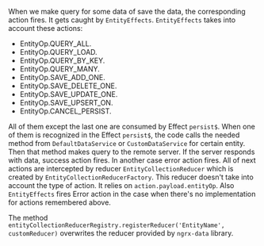 When we make query for some data of save the data, the corresponding action fires. It gets caught by `EntityEffects`. `EntityEffects` takes into account these actions:
  * EntityOp.QUERY_ALL.
  * EntityOp.QUERY_LOAD.
  * EntityOp.QUERY_BY_KEY.
  * EntityOp.QUERY_MANY.
  * EntityOp.SAVE_ADD_ONE.
  * EntityOp.SAVE_DELETE_ONE.
  * EntityOp.SAVE_UPDATE_ONE.
  * EntityOp.SAVE_UPSERT_ON.
  * EntityOp.CANCEL_PERSIST.

All of them except the last one are consumed by Effect `persist$`. When one of them is recognized in the Effect `persist$`, the code calls the needed method from `DefaultDataService` or `CustomDataService` for certain entity.
Then that method makes query to the remote server. If the server responds with data, success action fires. In another case error action fires. All of next actions are intercepted by reducer `EntityCollectionReducer` which is created by `EntityCollectionReducerFactory`. This reducer doesn't take into account the type of action. It relies on  `action.payload.entityOp`.
Also `EntityEffects` fires Error action in the case when there's no implementation for actions remembered above. 

The method `entityCollectionReducerRegistry.registerReducer('EntityName', customReducer)` overwrites the reducer provided by `ngrx-data` library. 